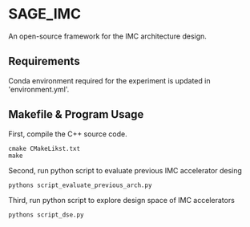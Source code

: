 # SAGE_IMC
An open-source framework for the IMC architecture design.

## Requirements
Conda environment required for the experiment is updated in 'environment.yml'.

## Makefile & Program Usage
First, compile the C++ source code.

    cmake CMakeLikst.txt
    make
    
Second, run python script to evaluate previous IMC accelerator desing

    pythons script_evaluate_previous_arch.py
    
Third, run python script to explore design space of IMC accelerators

    pythons script_dse.py
